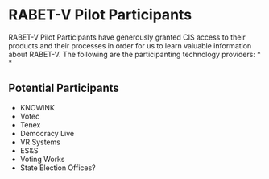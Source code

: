 # RABET-V Pilot Participants

RABET-V Pilot Participants have generously granted CIS access to their products and their processes in order for us to learn valuable information about RABET-V. The following are the participanting technology providers:
* 
* 

## Potential Participants
* KNOWiNK
* Votec
* Tenex
* Democracy Live
* VR Systems
* ES&S
* Voting Works
* State Election Offices?
